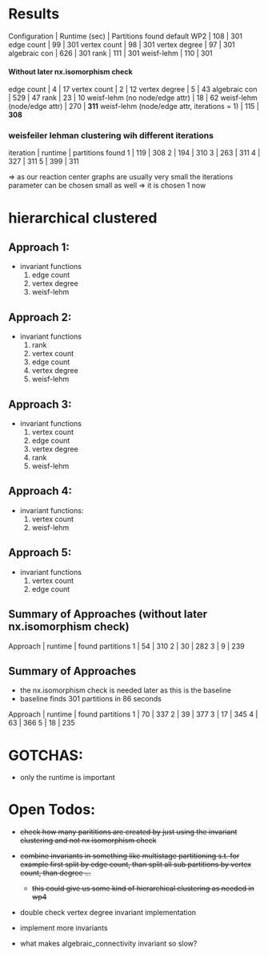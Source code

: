 # Results

Configuration | Runtime (sec) | Partitions found
default WP2   | 108           | 301
edge count    | 99            | 301
vertex count  | 98            | 301
vertex degree | 97            | 301
algebraic con | 626           | 301
rank          | 111           | 301
weisf-lehm    | 110           | 301


#### Without later nx.isomorphism check

edge count    | 4            | 17
vertex count  | 2            | 12
vertex degree | 5            | 43
algebraic con | 529          | 47
rank          | 23           | 10
weisf-lehm (no node/edge attr) | 18 | 62
weisf-lehm (node/edge attr) | 270 | **311**
weisf-lehm (node/edge attr, iterations = 1) | 115 | **308**


### weisfeiler lehman clustering wih different iterations

iteration | runtime | partitions found
1         | 119     | 308
2         | 194     | 310
3         | 263     | 311
4         | 327     | 311
5         | 399     | 311

=> as our reaction center graphs are usually very small the iterations parameter can be chosen small as well
=> it is chosen 1 now

# hierarchical clustered

## Approach 1:
- invariant functions
    1. edge count
    2. vertex degree
    3. weisf-lehm

## Approach 2:
- invariant functions
    1. rank
    2. vertex count
    3. edge count
    4. vertex degree
    5. weisf-lehm

## Approach 3:
- invariant functions
    1. vertex count
    2. edge count
    3. vertex degree
    4. rank
    5. weisf-lehm

## Approach 4: 
- invariant functions:
    1. vertex count
    2. weisf-lehm

## Approach 5:
- invariant functions
    1. vertex count
    2. edge count


## Summary of Approaches (without later nx.isomorphism check)

Approach | runtime | found partitions 
1        | 54      | 310
2        | 30      | 282
3        | 9       | 239

## Summary of Approaches
- the nx.isomorphism check is needed later as this is the baseline
- baseline finds 301 partitions in 86 seconds

Approach | runtime  | found partitions 
1        | 70       | 337
2        | 39       | 377
3        | 17       | 345
4        | 63       | 366
5        | 18       | 235

# GOTCHAS:
- only the runtime is important


# Open Todos:
- ~~check how many parititions are created by just using the invariant clustering and not nx isomorphism check~~
- ~~combine invariants in something like multistage partitioning s.t. for example first split by edge count, than split all sub partitions by vertex count, than degree ...~~ 
    - ~~this could give us some kind of hierarchical clustering as needed in wp4~~
- double check vertex degree invariant implementation
- implement more invariants

- what makes algebraic_connectivity invariant so slow?